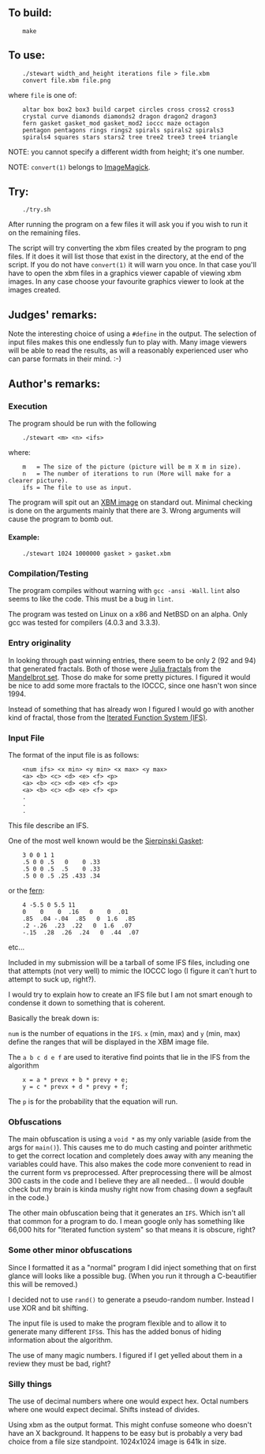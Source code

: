 ## To build:

``` <!---sh-->
    make
```


## To use:

``` <!---sh-->
    ./stewart width_and_height iterations file > file.xbm
    convert file.xbm file.png
```

where `file` is one of:

```
    altar box box2 box3 build carpet circles cross cross2 cross3
    crystal curve diamonds diamonds2 dragon dragon2 dragon3
    fern gasket gasket_mod gasket_mod2 ioccc maze octagon
    pentagon pentagons rings rings2 spirals spirals2 spirals3
    spirals4 squares stars stars2 tree tree2 tree3 tree4 triangle
```

NOTE: you cannot specify a different width from height; it's one number.

NOTE: `convert(1)` belongs to [ImageMagick](https://imagemagick.org/index.php).


## Try:

``` <!---sh-->
    ./try.sh
```

After running the program on a few files it will ask you if you wish to run it
on the remaining files.

The script will try converting the xbm files created by the program to png
files. If it does it will list those that exist in the directory, at the end of
the script. If you do not have `convert(1)` it will warn you once. In that case
you'll have to open the xbm files in a graphics viewer capable of viewing xbm
images. In any case choose your favourite graphics viewer to look at the images
created.


## Judges' remarks:

Note the interesting choice of using a `#define` in the output.
The selection of input files makes this one endlessly fun to play
with.  Many image viewers will be able to read the results, as will
a reasonably experienced user who can parse formats in their mind.  :-)


## Author's remarks:

### Execution

The program should be run with the following

``` <!---sh-->
    ./stewart <m> <n> <ifs>
```

where:

```
    m   = The size of the picture (picture will be m X m in size).
    n   = The number of iterations to run (More will make for a clearer picture).
    ifs = The file to use as input.
```

The program will spit out an [XBM image](https://en.wikipedia.org/wiki/X_BitMap)
on standard out.  Minimal checking is done on the arguments mainly that there
are 3.  Wrong arguments will cause the program to bomb out.

#### Example:

``` <!---sh-->
    ./stewart 1024 1000000 gasket > gasket.xbm
```

### Compilation/Testing

The program compiles without warning with `gcc -ansi -Wall`.
`lint` also seems to like the code.  This must be a bug in `lint`.

The program was tested on Linux on a x86 and NetBSD on an alpha.
Only gcc was tested for compilers (4.0.3 and 3.3.3).


### Entry originality

In looking through past winning entries, there seem to be only 2 (92 and 94) that
generated fractals.  Both of those were [Julia
fractals](https://en.wikipedia.org/wiki/Julia_set) from the [Mandelbrot
set](https://en.wikipedia.org/wiki/Mandelbrot_set). Those do make for some
pretty pictures.  I figured it would be nice to add some more fractals to the
IOCCC, since one hasn't won since 1994.

Instead of something that has already won I figured I would go with
another kind of fractal, those from the [Iterated Function System
(IFS)](https://en.wikipedia.org/wiki/Iterated_function_system).


### Input File

The format of the input file is as follows:

```
    <num ifs> <x min> <y min> <x max> <y max>
    <a> <b> <c> <d> <e> <f> <p>
    <a> <b> <c> <d> <e> <f> <p>
    <a> <b> <c> <d> <e> <f> <p>
    .
    .
    .
```

This file describe an IFS.

One of the most well known would be the [Sierpinski Gasket](%%REPO_URL%%/2006/stewart/gasket):

```
    3 0 0 1 1
    .5 0 0 .5   0    0 .33
    .5 0 0 .5  .5    0 .33
    .5 0 0 .5 .25 .433 .34
```

or the [fern](%%REPO_URL%%/2006/stewart/fern):

```
    4 -5.5 0 5.5 11
    0    0    0  .16   0    0  .01
    .85  .04 -.04  .85   0  1.6  .85
    .2 -.26  .23  .22   0  1.6  .07
    -.15  .28  .26  .24   0  .44  .07
```

etc...

Included in my submission will be a tarball of some IFS files,
including one that attempts (not very well) to mimic the IOCCC logo
(I figure it can't hurt to attempt to suck up, right?).

I would try to explain how to create an IFS file but I am not smart
enough to condense it down to something that is coherent.

Basically the break down is:

`num` is the number of equations in the `IFS`.
`x` (min, max) and `y` (min, max) define the ranges that will be displayed
in the XBM image file.

The `a b c d e f` are used to iterative find points that lie in the IFS
from the algorithm

```
    x = a * prevx + b * prevy + e;
    y = c * prevx + d * prevy + f;
```

The `p` is for the probability that the equation will run.


### Obfuscations

The main obfuscation is using a `void *` as my only variable (aside from
the args for `main()`).  This causes me to do much casting and pointer
arithmetic to get the correct location and completely does away with
any meaning the variables could have.  This also makes the code more
convenient to read in the current form vs preprocessed.  After
preprocessing there will be almost 300 casts in the code and I believe
they are all needed...  (I would double check but my brain is kinda
mushy right now from chasing down a segfault in the code.)

The other main obfuscation being that it generates an `IFS`.  Which isn't
all that common for a program to do.  I mean google only has something
like 66,000 hits for "Iterated function system" so that means it is
obscure, right?


### Some other minor obfuscations

Since I formatted it as a "normal" program I did inject something that
on first glance will looks like a possible bug.  (When you run it through
a C-beautifier this will be removed.)

I decided not to use `rand()` to generate a pseudo-random number.  Instead
I use XOR and bit shifting.

The input file is used to make the program flexible and to allow it to
generate many different `IFS`s.  This has the added bonus of hiding
information about the algorithm.

The use of many magic numbers.  I figured if I get yelled about them in
a review they must be bad, right?


### Silly things

The use of decimal numbers where one would expect hex.  Octal numbers
where one would expect decimal.  Shifts instead of divides.

Using xbm as the output format.  This might confuse someone who doesn't
have an X background.  It happens to be easy but is probably a very bad
choice from a file size standpoint.  1024x1024 image is 641k in size.


<!--

    Copyright © 1984-2024 by Landon Curt Noll. All Rights Reserved.

    You are free to share and adapt this file under the terms of this license:

	Creative Commons Attribution-ShareAlike 4.0 International (CC BY-SA 4.0)

    For more information, see:

	https://creativecommons.org/licenses/by-sa/4.0/

-->
